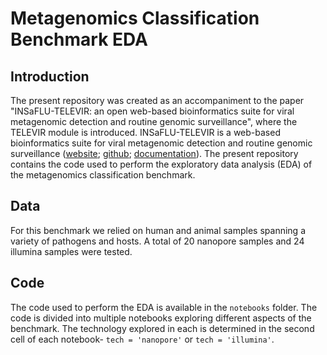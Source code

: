 # Metagenomics Classification Benchmark EDA

## Introduction

The present repository was created as an accompaniment to the paper "INSaFLU-TELEVIR: an open web-based bioinformatics suite for viral metagenomic detection and routine genomic surveillance", where the TELEVIR module is introduced. INSaFLU-TELEVIR is a web-based bioinformatics suite for viral metagenomic detection and routine genomic surveillance ([website](https://insaflu.insa.pt/); [github](https://github.com/INSaFLU/); [documentation](https://insaflu.readthedocs.io/en/latest)). The present repository contains the code used to perform the exploratory data analysis (EDA) of the metagenomics classification benchmark.

## Data

For this benchmark we relied on human and animal samples spanning a variety of pathogens and hosts. A total of 20 nanopore samples and 24 illumina samples were tested.

## Code

The code used to perform the EDA is available in the `notebooks` folder. The code is divided into multiple notebooks exploring different aspects of the benchmark. The technology explored in each is determined in the second cell of each notebook- `tech = 'nanopore'` or `tech = 'illumina'`.
